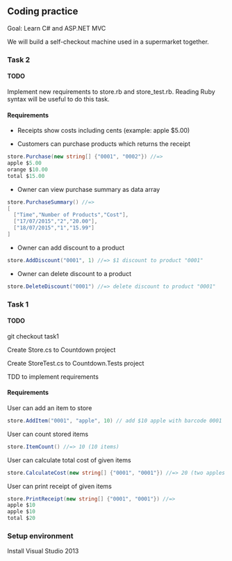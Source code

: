 ## Coding practice
Goal: Learn C# and ASP.NET MVC

We will build a self-checkout machine used in a supermarket together.

### Task 2

#### TODO
Implement new requirements to store.rb and store_test.rb. Reading Ruby syntax will be useful to do this task.
#### Requirements
* Receipts show costs including cents (example: apple $5.00)

* Customers can purchase products which returns the receipt
```csharp
store.Purchase(new string[] {"0001", "0002"}) //=>
apple $5.00
orange $10.00
total $15.00
```
* Owner can view purchase summary as data array
```csharp
store.PurchaseSummary() //=>
[
  ["Time","Number of Products","Cost"],
  ["17/07/2015","2","20.00"],
  ["18/07/2015","1","15.99"]
]
```
* Owner can add discount to a product
```csharp
store.AddDiscount("0001", 1) //=> $1 discount to product "0001"
```
* Owner can delete discount to a product
```csharp
store.DeleteDiscount("0001") //=> delete discount to product "0001"
```

### Task 1

#### TODO
git checkout task1

Create Store.cs to Countdown project

Create StoreTest.cs to Countdown.Tests project

TDD to implement requirements

#### Requirements

User can add an item to store
```csharp
store.AddItem("0001", "apple", 10) // add $10 apple with barcode 0001
```
User can count stored items
```csharp
store.ItemCount() //=> 10 (10 items)
```
User can calculate total cost of given items
```csharp
store.CalculateCost(new string[] {"0001", "0001"}) //=> 20 (two apples costs $20)
```
User can print receipt of given items
```csharp
store.PrintReceipt(new string[] {"0001", "0001"}) //=>
apple $10
apple $10
total $20
```

### Setup environment
Install Visual Studio 2013